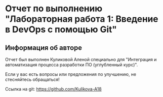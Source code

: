 # Отчет по выполнению "Лабораторная работа 1: Введение в DevOps с помощью Git"


## Информация об авторе

Отчет был выполнен Куликовой Аленой специально для "Интеграция и автоматизация процесса разработки ПО (углубленный курс)".

Если у вас есть вопросы или предложения по улучшению, не стесняйтесь обращаться!

Ссылка на git: https://github.com/Kulikova-A18
